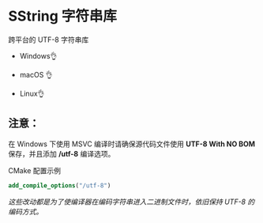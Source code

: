 # SString 字符串库

跨平台的 UTF-8 字符串库

- Windows👌

- macOS 👌

- Linux👌

## 注意：

在 Windows 下使用 MSVC 编译时请确保源代码文件使用 **UTF-8 With NO BOM** 保存，并且添加 **/utf-8** 编译选项。

CMake 配置示例

```cmake
add_compile_options("/utf-8")
```

*这些改动都是为了使编译器在编码字符串进入二进制文件时，依旧保持 UTF-8 的编码方式。*


